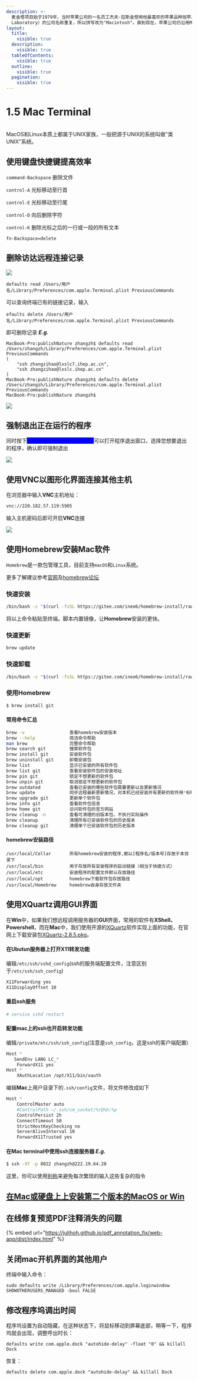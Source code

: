 ```yaml
---
description: >-
  麦金塔项目始于1979年，当时苹果公司的一名员工杰夫·拉斯金想用他最喜欢的苹果品种旭苹果（McIntosh）来命名这台电脑，但由于法律原因，为了避免与一家音响制造商“McIntosh”（McIntosh
  Laboratory）的公司名称重复，所以拼写改为"Macintosh"。直到现在，苹果公司仍沿用Mac来命名其所设计生产的个人电脑。
layout:
  title:
    visible: true
  description:
    visible: true
  tableOfContents:
    visible: true
  outline:
    visible: true
  pagination:
    visible: true
---
```


# 1.5 Mac Terminal



<div align="left">

<figure><img src="../.gitbook/assets/Mac_26mm-to-55mm_cmyk.svg" alt=""><figcaption></figcaption></figure>

</div>

MacOS和Linux本质上都属于UNIX家族，一般把源于UNIX的系统叫做"类UNIX"系统。

## 使用键盘快捷键提高效率

`command-Backspace` 删除文件

`control-A` 光标移动至行首

`control-E` 光标移动至行尾

`control-D` 向后删除字符

`control-K` 删除光标之后的一行或一段的所有文本

`fn-Backspace=delete`



## 删除访达远程连接记录

![](https://note.ihep.ac.cn/uploads/110a9d5e-4e69-4225-9b6a-6e36ee67514c.png)

```shell
defaults read /Users/用户名/Library/Preferences/com.apple.Terminal.plist PreviousCommands
```

可以查询终端已有的链接记录，输入

```shell
efaults delete /Users/用户名/Library/Preferences/com.apple.Terminal.plist PreviousCommands
```

即可删除记录 _**E.g.**_

```shell
MacBook-Pro:publishNature zhangzh$ defaults read /Users/zhangzh/Library/Preferences/com.apple.Terminal.plist PreviousCommands
(
    "ssh zhangzihao@lxslc7.ihep.ac.cn",
    "ssh zhangzihao@lxslc.ihep.ac.cn"
)
MacBook-Pro:publishNature zhangzh$ defaults delete /Users/zhangzh/Library/Preferences/com.apple.Terminal.plist PreviousCommands
MacBook-Pro:publishNature zhangzh$ 
```

![](https://note.ihep.ac.cn/uploads/7f489aeb-fd96-432b-b0f3-2778a1666962.png)



## 强制退出正在运行的程序

同时按下<mark style="color:blue;background-color:blue;">Command+Option(Alt)+Esc</mark>可以打开程序退出窗口，选择您想要退出的程序，确认即可强制退出

![](https://note.ihep.ac.cn/uploads/aac0c130-8282-48ac-8365-69fdb35be798.png)



## 使用VNC以图形化界面连接其他主机

在浏览器中输入**VNC**主机地址：

```bash
vnc://220.182.57.119:5905
```

输入主机密码后即可开启**VNC**连接

![](<../.gitbook/assets/截屏2023-05-10 12.58.46.png>)



## 使用Homebrew安装Mac软件

`Homebrew`是一款包管理工具，目前支持`macOS`和`Linux`系统。

更多了解建议参考[官网](https://brew.sh)及[homebrew论坛](https://brew.idayer.com)

### **快速安装**

```bash
/bin/bash -c "$(curl -fsSL https://gitee.com/ineo6/homebrew-install/raw/master/install.sh)"
```

将以上命令粘贴至终端。脚本内置镜像，让**Homebrew**安装的更快。

### **快速更新**

```bash
brew update
```

### **快速卸载**

```bash
/bin/bash -c "$(curl -fsSL https://gitee.com/ineo6/homebrew-install/raw/master/uninstall.sh)"
```

### 使用Homebrew

```bash
$ brew install git
```

#### 常用命令汇总

```bash
brew -v                 查看homebrew安装版本
brew --help             简洁命令帮助
man brew                完整命令帮助
brew search git         搜索软件包
brew install git        安装软件包
brew uninstall git      卸载安装包
brew list               显示已安装的所有软件包
brew list git           查看安装软件包的安装地址
brew pin git            锁定不想更新的软件包
brew unpin git          取消锁定不想更新的软件包
brew outdated           查看已安装的哪些软件包需要更新以及更新情况
brew update             同步远程最新更新情况，对本机已经安装并有更新的软件用*标明
brew upgrade git        更新单个软件包
brew info git           查看软件包信息
brew home git           访问软件包的官方网站
brew cleanup -n         查看可清理的旧版本包，不执行实际操作
brew cleanup            清理所有已安装软件包的历史版本
brew cleanup git        清理单个已安装软件包的历史版本
```

#### homebrew安装路径

```
/usr/local/Cellar       所有homebrew安装的程序,都以[程序名/版本号]存放于本目录下
/usr/local/bin          用于存放所有安装程序的启动链接（相当于快捷方式）
/usr/local/etc          安装程序的配置文件默认存放路径
/usr/local/opt          homebrew下载软件包存放路径
/usr/local/Homebrew     homebrew自身存放文件夹    
```



## 使用XQuartz调用GUI界面

在**Win**中，如果我们想远程调用服务器的**GUI**界面，常用的软件有**XShell、Powershell**，而在**Mac**中，我们使用开源的[XQuartz](https://www.xquartz.org)软件实现上面的功能，在官网上下载安装包[XQuartz-2.8.5.pkg](https://github.com/XQuartz/XQuartz/releases/download/XQuartz-2.8.5/XQuartz-2.8.5.pkg)。

#### **在Ubutun服务器上打开X11转发功能**

编辑`/etc/ssh/sshd_config`(ssh的服务端配置文件，注意区别于`/etc/ssh/ssh_config`)

```bash
X11Forwarding yes
X11DisplayOffset 10
```

#### **重启ssh服务**

```bash
# service sshd restart 
```

#### **配置mac上的ssh也开启转发功能**

编辑`/private/etc/ssh/ssh_config`(注意是`ssh_config`，这是ssh的客户端配置)

```bash
Host *
   SendEnv LANG LC_*
    ForwardX11 yes
Host *
    XAuthLocation /opt/X11/bin/xauth
```

编辑**Mac**上用户目录下的`.ssh/config`文件，将文件修改成如下

```bash
Host *
    ControlMaster auto
    #ControlPath ~/.ssh/cm_socket/%r@%h:%p
    ControlPersist 2h
    ConnectTimeout 50
    StrictHostKeyChecking no
    ServerAliveInterval 10
    ForwardX11Trusted yes
```

#### 在Mac terminal中使用ssh连接服务器 _**E.g.**_

```bash
$ ssh -XY -p 8022 zhangzh@222.19.64.20
```

这里，你可以使用[别称](./#yuan-cheng-kong-zhi)来避免每次繁琐的输入这些复杂的指令



## [在Mac或硬盘上上安装第二个版本的MacOS or Win](https://www.bilibili.com/video/BV1EX4y1Y7wZ/?spm\_id\_from=333.999.0.0\&vd\_source=745889680230532a09ad7b768ffb84d1)



## 在线修复预览PDF注释消失的问题

{% embed url="https://julihoh.github.io/pdf_annotation_fix/web-app/dist/index.html" %}



## 关闭mac开机界面的其他用户

终端中输入命令：

```
sudo defaults write /Library/Preferences/com.apple.loginwindow SHOWOTHERUSERS_MANAGED -bool FALSE
```



## 修改程序坞调出时间

程序坞设置为自动隐藏，在这种状态下，将鼠标移动到屏幕底部，稍等一下，程序坞就会出现，调整呼出时长：

```
defaults write com.apple.dock "autohide-delay" -float "0" && killall Dock
```

恢复：

```
defaults delete com.apple.dock "autohide-delay" && killall Dock
```

